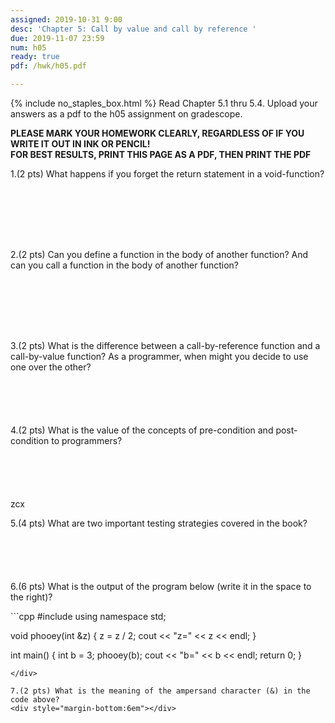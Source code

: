 ```yaml
---
assigned: 2019-10-31 9:00
desc: 'Chapter 5: Call by value and call by reference '
due: 2019-11-07 23:59
num: h05
ready: true
pdf: /hwk/h05.pdf

---
```

{% include no_staples_box.html %}
Read Chapter 5.1 thru 5.4. Upload your answers as a pdf to the h05 assignment on gradescope. 

<b>PLEASE MARK YOUR HOMEWORK CLEARLY, REGARDLESS OF IF YOU WRITE IT OUT IN INK OR PENCIL!<br/>
FOR BEST RESULTS, PRINT THIS PAGE AS A PDF, THEN PRINT THE PDF</b>



1.(2 pts) What happens if you forget the return statement in a void-function?
<div style="margin-bottom:8em"></div>

2.(2 pts) Can you define a function in the body of another function? And can you call a function in the body of another function?
<div style="margin-bottom:8em"></div>

3.(2 pts) What is the difference between a call-by-reference function and a call-by-value function? As a programmer, when might you decide to use one over the other?
<div style="margin-bottom:6em"></div>


<div class="pagebreak"></div>
4.(2 pts) What is the value of the concepts of pre-condition and post-condition to programmers?
<div style="margin-bottom:6em"></div>
zcx

5.(4 pts) What are two important testing strategies covered in the book?
<div style="margin-bottom:6em"></div>

6.(6 pts) What is the output of the program below (write it in the space to the right)?

<div markdown="1">
```cpp
#include <iostream>
using namespace std;

void phooey(int &z) {
  z = z / 2;
  cout << "z=" << z << endl;
  }

int main() {
  int b = 3;
  phooey(b);
  cout << "b=" << b << endl;
  return 0;
  }
```
</div>

7.(2 pts) What is the meaning of the ampersand character (&) in the code above?
<div style="margin-bottom:6em"></div>


